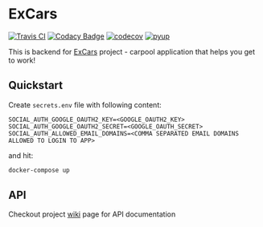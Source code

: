 # ExCars

[![Travis CI](https://api.travis-ci.org/excars/excars-back.svg?branch=master)](https://travis-ci.org/excars/excars-back)
[![Codacy Badge](https://api.codacy.com/project/badge/Grade/f0a879aa99e14f88835e85fc44e66fde)](https://www.codacy.com/app/unmade/excars-back?utm_source=github.com&amp;utm_medium=referral&amp;utm_content=excars/excars-back&amp;utm_campaign=Badge_Grade)
[![codecov](https://codecov.io/gh/excars/excars-back/branch/master/graph/badge.svg)](https://codecov.io/gh/excars/excars-back)
[![pyup](https://pyup.io/repos/github/excars/excars-back/shield.svg)](https://pyup.io/account/repos/github/excars/excars-back/)

This is backend for [ExCars](https://github.com/excars) project - carpool application that helps you get to work!

## Quickstart

Create `secrets.env` file with following content:

```
SOCIAL_AUTH_GOOGLE_OAUTH2_KEY=<GOOGLE_OAUTH2_KEY>
SOCIAL_AUTH_GOOGLE_OAUTH2_SECRET=<GOOGLE_OAUTH_SECRET>
SOCIAL_AUTH_ALLOWED_EMAIL_DOMAINS=<COMMA SEPARATED EMAIL DOMAINS ALLOWED TO LOGIN TO APP>
```

and hit:

```bash
docker-compose up
```

## API

Checkout project [wiki](https://github.com/excars/excars-back/wiki) page for API documentation
